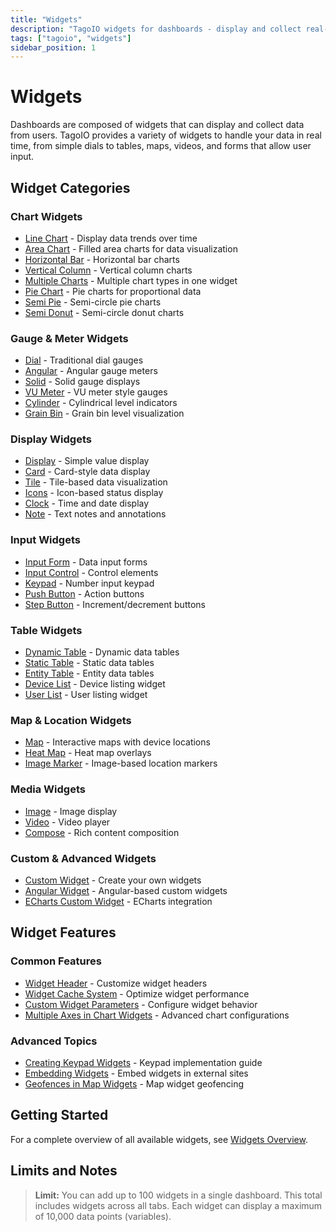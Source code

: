 ```yaml
---
title: "Widgets"
description: "TagoIO widgets for dashboards - display and collect real-time data from devices with various visualization options"
tags: ["tagoio", "widgets"]
sidebar_position: 1
---
```


# Widgets

Dashboards are composed of widgets that can display and collect data from users. TagoIO provides a variety of widgets to handle your data in real time, from simple dials to tables, maps, videos, and forms that allow user input.

## Widget Categories

### Chart Widgets
- [Line Chart](./line-chart-widget.md) - Display data trends over time
- [Area Chart](./area-chart-widget.md) - Filled area charts for data visualization
- [Horizontal Bar](./horizontal-bar-widget.md) - Horizontal bar charts
- [Vertical Column](./vertical-column-widget.md) - Vertical column charts
- [Multiple Charts](./multiple-charts-widget.md) - Multiple chart types in one widget
- [Pie Chart](./pie-widget.md) - Pie charts for proportional data
- [Semi Pie](./semi-pie-widget.md) - Semi-circle pie charts
- [Semi Donut](./semi-donut-widget.md) - Semi-circle donut charts

### Gauge & Meter Widgets
- [Dial](./dial-widget.md) - Traditional dial gauges
- [Angular](./angular-widget.md) - Angular gauge meters
- [Solid](./solid-widget.md) - Solid gauge displays
- [VU Meter](./vu-meter-widget.md) - VU meter style gauges
- [Cylinder](./cylinder-widget.md) - Cylindrical level indicators
- [Grain Bin](./grain-bin-widget.md) - Grain bin level visualization

### Display Widgets
- [Display](./display-widget.md) - Simple value display
- [Card](./card-widget.md) - Card-style data display
- [Tile](./tile-widget.md) - Tile-based data visualization
- [Icons](./icons-widget.md) - Icon-based status display
- [Clock](./clock-widget.md) - Time and date display
- [Note](./note-widget.md) - Text notes and annotations

### Input Widgets
- [Input Form](./input-form-widget.md) - Data input forms
- [Input Control](./input-control-widget.md) - Control elements
- [Keypad](./keypad-widget.md) - Number input keypad
- [Push Button](./push-button-widget.md) - Action buttons
- [Step Button](./step-button-widget.md) - Increment/decrement buttons

### Table Widgets
- [Dynamic Table](./dynamic-table-widget.md) - Dynamic data tables
- [Static Table](./static-table-widget.md) - Static data tables
- [Entity Table](./entity-table-widget.md) - Entity data tables
- [Device List](./device-list-widget.md) - Device listing widget
- [User List](./user-list-widget-.md) - User listing widget

### Map & Location Widgets
- [Map](./map-widget.md) - Interactive maps with device locations
- [Heat Map](./heat-map-widget.md) - Heat map overlays
- [Image Marker](./image-marker-widget.md) - Image-based location markers

### Media Widgets
- [Image](./image-widget.md) - Image display
- [Video](./video-widget.md) - Video player
- [Compose](./compose-widget.md) - Rich content composition

### Custom & Advanced Widgets
- [Custom Widget](./custom-widget.md) - Create your own widgets
- [Angular Widget](./angular-widget.md) - Angular-based custom widgets
- [ECharts Custom Widget](./echarts-custom-widget-tutorial-.md) - ECharts integration

## Widget Features

### Common Features
- [Widget Header](./widget-header.md) - Customize widget headers
- [Widget Cache System](./widget-cache-system.md) - Optimize widget performance
- [Custom Widget Parameters](./custom-widget-parameters.md) - Configure widget behavior
- [Multiple Axes in Chart Widgets](./multiple-axes-in-chart-widgets.md) - Advanced chart configurations

### Advanced Topics
- [Creating Keypad Widgets](./creating-keypad-widgets.md) - Keypad implementation guide
- [Embedding Widgets](./embedding-widgets-to-your-website.md) - Embed widgets in external sites
- [Geofences in Map Widgets](./geofences-in-map-widgets.md) - Map widget geofencing

## Getting Started

For a complete overview of all available widgets, see [Widgets Overview](./widgets-overview.md).

## Limits and Notes

> **Limit:** You can add up to 100 widgets in a single dashboard. This total includes widgets across all tabs. Each widget can display a maximum of 10,000 data points (variables).